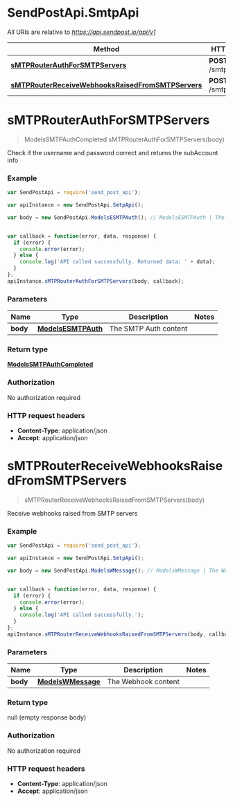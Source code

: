 # SendPostApi.SmtpApi

All URIs are relative to *https://api.sendpost.io/api/v1*

Method | HTTP request | Description
------------- | ------------- | -------------
[**sMTPRouterAuthForSMTPServers**](SmtpApi.md#sMTPRouterAuthForSMTPServers) | **POST** /smtp/auth | 
[**sMTPRouterReceiveWebhooksRaisedFromSMTPServers**](SmtpApi.md#sMTPRouterReceiveWebhooksRaisedFromSMTPServers) | **POST** /smtp/webhook | 


<a name="sMTPRouterAuthForSMTPServers"></a>
# **sMTPRouterAuthForSMTPServers**
> ModelsSMTPAuthCompleted sMTPRouterAuthForSMTPServers(body)



Check if the username and password correct and returns the subAccount info <br>

### Example
```javascript
var SendPostApi = require('send_post_api');

var apiInstance = new SendPostApi.SmtpApi();

var body = new SendPostApi.ModelsESMTPAuth(); // ModelsESMTPAuth | The SMTP Auth content


var callback = function(error, data, response) {
  if (error) {
    console.error(error);
  } else {
    console.log('API called successfully. Returned data: ' + data);
  }
};
apiInstance.sMTPRouterAuthForSMTPServers(body, callback);
```

### Parameters

Name | Type | Description  | Notes
------------- | ------------- | ------------- | -------------
 **body** | [**ModelsESMTPAuth**](ModelsESMTPAuth.md)| The SMTP Auth content | 

### Return type

[**ModelsSMTPAuthCompleted**](ModelsSMTPAuthCompleted.md)

### Authorization

No authorization required

### HTTP request headers

 - **Content-Type**: application/json
 - **Accept**: application/json

<a name="sMTPRouterReceiveWebhooksRaisedFromSMTPServers"></a>
# **sMTPRouterReceiveWebhooksRaisedFromSMTPServers**
> sMTPRouterReceiveWebhooksRaisedFromSMTPServers(body)



Receive webhooks raised from SMTP servers <br>

### Example
```javascript
var SendPostApi = require('send_post_api');

var apiInstance = new SendPostApi.SmtpApi();

var body = new SendPostApi.ModelsWMessage(); // ModelsWMessage | The Webhook content


var callback = function(error, data, response) {
  if (error) {
    console.error(error);
  } else {
    console.log('API called successfully.');
  }
};
apiInstance.sMTPRouterReceiveWebhooksRaisedFromSMTPServers(body, callback);
```

### Parameters

Name | Type | Description  | Notes
------------- | ------------- | ------------- | -------------
 **body** | [**ModelsWMessage**](ModelsWMessage.md)| The Webhook content | 

### Return type

null (empty response body)

### Authorization

No authorization required

### HTTP request headers

 - **Content-Type**: application/json
 - **Accept**: application/json

